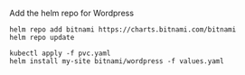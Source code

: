 Add the helm repo for Wordpress
```
helm repo add bitnami https://charts.bitnami.com/bitnami
helm repo update
```

```
kubectl apply -f pvc.yaml
helm install my-site bitnami/wordpress -f values.yaml
```
